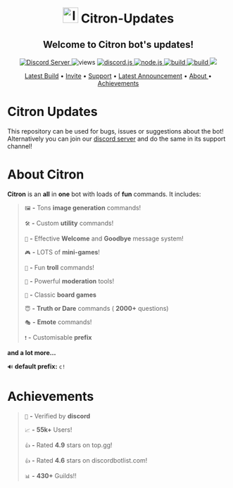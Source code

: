 <h1 align = 'center'><img src = "https://i.imgur.com/731yxj1.png" alt = "logo" height='35'> Citron-Updates </h1>

<h2 align = 'center'> Welcome to Citron bot's updates! </h2>
  

<p align = "center"> 
 <a href="https://discord.gg/CAJWYQB">
    <img src="https://discordapp.com/api/guilds/737222740305641472/widget.png?style=shield" alt="Discord Server">
  </a>
  <img src = 'http://hits.dwyl.com/LemonizDev/Citron-Updates.svg' alt = 'views'>
  <a href="https://github.com/discordjs/discord.js/">
     <img src="https://img.shields.io/badge/discord-js-blue.svg" alt="discord.js">
  </a>
  <a href="https://github.com/discordjs/discord.js/">
     <img src="https://img.shields.io/badge/nodejs-v16.13.0-blue.svg" alt="node.js">
  </a>
  <a href="https://github.com/lemonizdev">
     <img src="https://img.shields.io/badge/Developer-LemonizDev-blue.svg" alt="build">
  </a>
  <a href="https://github.com/LemonizDev/Citron-Updates/blob/main/releases/1.8.8.md">
     <img src="https://img.shields.io/badge/npm package-v1.9.7-blue.svg" alt="build">
  </a>
  <a href="https://top.gg/bot/907821047070478347">
  <img src="https://top.gg/api/widget/upvotes/907821047070478347.svg?noavatar=true">
</a>
</p>
 
<p align="center">
  <a href="https://github.com/LemonizDev/Citron-Updates/blob/main/releases/v1.9.5.md">Latest Build</a>
  •
  <a href="https://top.gg/bot/907821047070478347/invite">Invite</a>
  •
  <a href="https://discord.gg/CAJWYQB">Support</a>
  •
  <a href="https://github.com/LemonizDev/Citron-Updates/blob/main/updates/verification%20notice.md">Latest Announcement</a>
  •
  <a href = "#about-citron"> About </a>
  •
  <a href="#achievements"> Achievements</a>
</p>

# Citron Updates

This repository can be used for bugs, issues or suggestions about the bot! Alternatively you can join our [discord server](https://discord.gg/CAJWYQB) and do the same in its support channel!

# About Citron

**Citron**  is an **all**  in  **one** bot with loads of  **fun** commands. It includes:

> `🖼️` **-**   Tons  **image generation** commands!
> 
> `🛠️` **-**   Custom  **utility** commands!
> 
> `👋` **-**   Effective **Welcome** and **Goodbye** message system!
> 
> `🎮` **-**  LOTS of **mini-games**!
> 
> `🤡` **-**  Fun  **troll** commands!
> 
> `🔨` **-**  Powerful **moderation** tools!
> 
> `🎰` **-**  Classic **board games** 
> 
> `😇` **-**  **Truth or Dare** commands ( **2000+** questions)
> 
> `🎭` **-**  **Emote** commands!
> 
> `❗` **-**  Customisable **prefix**

**and a lot more…**

`🔊` **default prefix:** `c!`


# Achievements

> `🌟` **-** Verified by **discord**
> 
> `📈` **-** **55k+** Users!
> 
> `👍` **-** Rated **4.9** stars on top.gg!
>
> `👍` **-** Rated **4.6** stars on discordbotlist.com!
> 
> `📊` **-** **430+** Guilds!!

